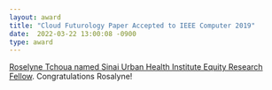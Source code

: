 ```yaml
---
layout: award
title: "Cloud Futurology Paper Accepted to IEEE Computer 2019"
date:  2022-03-22 13:00:08 -0900
type: award
---
```


[Roselyne Tchoua named Sinai Urban Health Institute Equity Research Fellow](https://resources.depaul.edu/newsline/sections/campus-and-community/Pages/tchoua_sinai_fellowship.aspx). Congratulations Rosalyne!

